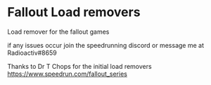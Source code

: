# Fallout Load removers

Load remover for the fallout games

if any issues occur join the speedrunning discord or message me at Radioactiv#8659



Thanks to Dr T Chops for the initial load removers
https://www.speedrun.com/fallout_series
